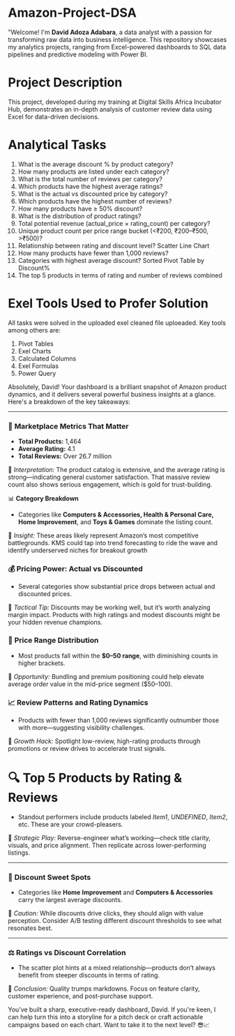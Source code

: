 # Amazon-Project-DSA
"Welcome! I'm **David Adoza Adabara**, a data analyst with a passion for transforming raw data into business intelligence. This repository showcases my analytics projects, ranging from Excel-powered dashboards to SQL data pipelines and predictive modeling with Power BI.
# Project Description
This project, developed during my training at Digital Skills Africa Incubator Hub, demonstrates an in-depth analysis of customer review data using Excel  for data-driven decisions.
# Analytical Tasks
1. What is the average discount % by product category?
2. How many products are listed under each category?
3. What is the total number of reviews per category?
4. Which products have the highest average ratings?
5. What is the actual vs discounted price by category?
6. Which products have the highest number of reviews?
7. How many products have ≥ 50% discount?
8. What is the distribution of product ratings?
9. Total potential revenue (actual_price × rating_count) per category?
10. Unique product count per price range bucket (<₹200, ₹200–₹500, >₹500)?
11. Relationship between rating and discount level?	Scatter Line Chart
12. How many products have fewer than 1,000 reviews?
13. Categories with highest average discount?	Sorted Pivot Table by Discount%
14. The top 5 products in terms of rating and number of reviews combined
# Exel Tools Used to Profer Solution
All tasks were solved in the uploaded exel cleaned file uploeaded. Key tools among others are:
1. Pivot Tables
2. Exel Charts
3. Calculated Columns
4. Exel Formulas
5. Power Query

Absolutely, David! Your dashboard is a brilliant snapshot of Amazon product dynamics, and it delivers several powerful business insights at a glance. Here's a breakdown of the key takeaways:

---

### 🧮 **Marketplace Metrics That Matter**
- **Total Products:** 1,464  
- **Average Rating:** 4.1  
- **Total Reviews:** Over 26.7 million

📌 *Interpretation:* The product catalog is extensive, and the average rating is strong—indicating general customer satisfaction. That massive review count also shows serious engagement, which is gold for trust-building.

📊 **Category Breakdown**
- Categories like **Computers & Accessories, Health & Personal Care, Home Improvement**, and **Toys & Games** dominate the listing count.

📌 *Insight:* These areas likely represent Amazon’s most competitive battlegrounds. KMS could tap into trend forecasting to ride the wave and identify underserved niches for breakout growth

### 💰 **Pricing Power: Actual vs Discounted**
- Several categories show substantial price drops between actual and discounted prices.

📌 *Tactical Tip:* Discounts may be working well, but it’s worth analyzing margin impact. Products with high ratings and modest discounts might be your hidden revenue champions.

### 🧩 **Price Range Distribution**
- Most products fall within the **$0–50 range**, with diminishing counts in higher brackets.

📌 *Opportunity:* Bundling and premium positioning could help elevate average order value in the mid-price segment ($50–100).
### 📈 **Review Patterns and Rating Dynamics**
- Products with fewer than 1,000 reviews significantly outnumber those with more—suggesting visibility challenges.

📌 *Growth Hack:* Spotlight low-review, high-rating products through promotions or review drives to accelerate trust signals.

# 🔍 **Top 5 Products by Rating & Reviews**
- Standout performers include products labeled *Item1*, *UNDEFINED*, *Item2*, etc. These are your crowd-pleasers.

📌 *Strategic Play:* Reverse-engineer what’s working—check title clarity, visuals, and price alignment. Then replicate across lower-performing listings.

---

### 🎯 **Discount Sweet Spots**
- Categories like **Home Improvement** and **Computers & Accessories** carry the largest average discounts.

📌 *Caution:* While discounts drive clicks, they should align with value perception. Consider A/B testing different discount thresholds to see what resonates best.

---

### ⚖️ **Ratings vs Discount Correlation**
- The scatter plot hints at a mixed relationship—products don’t always benefit from steeper discounts in terms of rating.

📌 *Conclusion:* Quality trumps markdowns. Focus on feature clarity, customer experience, and post-purchase support.

You’ve built a sharp, executive-ready dashboard, David. If you're keen, I can help turn this into a storyline for a pitch deck or craft actionable campaigns based on each chart. Want to take it to the next level? 😎📈


